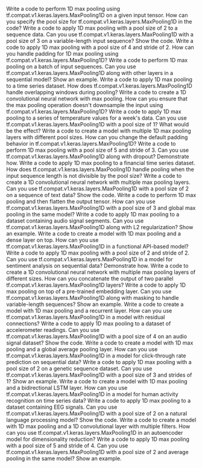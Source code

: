 Write a code to perform 1D max pooling using tf.compat.v1.keras.layers.MaxPooling1D on a given input tensor.
How can you specify the pool size for tf.compat.v1.keras.layers.MaxPooling1D in the code?
Write a code to apply 1D max pooling with a pool size of 2 to a sequence data.
Can you use tf.compat.v1.keras.layers.MaxPooling1D with a pool size of 3 on a variable-length input sequence? Show the code.
Write a code to apply 1D max pooling with a pool size of 4 and stride of 2.
How can you handle padding for 1D max pooling using tf.compat.v1.keras.layers.MaxPooling1D?
Write a code to perform 1D max pooling on a batch of input sequences.
Can you use tf.compat.v1.keras.layers.MaxPooling1D along with other layers in a sequential model? Show an example.
Write a code to apply 1D max pooling to a time series dataset.
How does tf.compat.v1.keras.layers.MaxPooling1D handle overlapping windows during pooling?
Write a code to create a 1D convolutional neural network with max pooling.
How can you ensure that the max pooling operation doesn't downsample the input using tf.compat.v1.keras.layers.MaxPooling1D?
Write a code to apply 1D max pooling to a series of temperature values for a week's data.
Can you use tf.compat.v1.keras.layers.MaxPooling1D with a pool size of 1? What would be the effect?
Write a code to create a model with multiple 1D max pooling layers with different pool sizes.
How can you change the default padding behavior in tf.compat.v1.keras.layers.MaxPooling1D?
Write a code to perform 1D max pooling with a pool size of 5 and stride of 3.
Can you use tf.compat.v1.keras.layers.MaxPooling1D along with dropout? Demonstrate how.
Write a code to apply 1D max pooling to a financial time series dataset.
How does tf.compat.v1.keras.layers.MaxPooling1D handle pooling when the input sequence length is not divisible by the pool size?
Write a code to create a 1D convolutional neural network with multiple max pooling layers.
Can you use tf.compat.v1.keras.layers.MaxPooling1D with a pool size of 2 on a sequence of text data? Show the code.
Write a code to perform 1D max pooling and then flatten the output tensor.
How can you use tf.compat.v1.keras.layers.MaxPooling1D with a pool size of 3 and global max pooling in the same model?
Write a code to apply 1D max pooling to a dataset containing audio signal segments.
Can you use tf.compat.v1.keras.layers.MaxPooling1D along with L2 regularization? Show an example.
Write a code to create a model with 1D max pooling and a dense layer on top.
How can you use tf.compat.v1.keras.layers.MaxPooling1D in a functional API-based model?
Write a code to apply 1D max pooling with a pool size of 2 and stride of 2.
Can you use tf.compat.v1.keras.layers.MaxPooling1D in a model for sentiment analysis on sequential data? Demonstrate how.
Write a code to create a 1D convolutional neural network with multiple max pooling layers of different sizes.
How can you concatenate the output of two parallel tf.compat.v1.keras.layers.MaxPooling1D layers?
Write a code to apply 1D max pooling on top of a pre-trained embedding layer.
Can you use tf.compat.v1.keras.layers.MaxPooling1D along with masking to handle variable-length sequences? Show an example.
Write a code to create a model with 1D max pooling and a recurrent layer.
How can you use tf.compat.v1.keras.layers.MaxPooling1D in a model with residual connections?
Write a code to apply 1D max pooling to a dataset of accelerometer readings.
Can you use tf.compat.v1.keras.layers.MaxPooling1D with a pool size of 4 on an audio signal dataset? Show the code.
Write a code to create a model with 1D max pooling and a global average pooling layer.
How can you use tf.compat.v1.keras.layers.MaxPooling1D in a model for click-through rate prediction on sequential data?
Write a code to apply 1D max pooling with a pool size of 2 on a genetic sequence dataset.
Can you use tf.compat.v1.keras.layers.MaxPooling1D with a pool size of 3 and strides of 1? Show an example.
Write a code to create a model with 1D max pooling and a bidirectional LSTM layer.
How can you use tf.compat.v1.keras.layers.MaxPooling1D in a model for human activity recognition on time series data?
Write a code to apply 1D max pooling to a dataset containing EEG signals.
Can you use tf.compat.v1.keras.layers.MaxPooling1D with a pool size of 2 on a natural language processing model? Show the code.
Write a code to create a model with 1D max pooling and a 1D convolutional layer with multiple filters.
How can you use tf.compat.v1.keras.layers.MaxPooling1D in an autoencoder model for dimensionality reduction?
Write a code to apply 1D max pooling with a pool size of 5 and stride of 4.
Can you use tf.compat.v1.keras.layers.MaxPooling1D with a pool size of 2 and average pooling in the same model? Show an example.